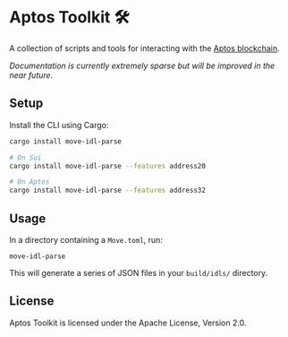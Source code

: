 # Aptos Toolkit 🛠

A collection of scripts and tools for interacting with the [Aptos blockchain](https://aptoslabs.com).

_Documentation is currently extremely sparse but will be improved in the near future._

## Setup

Install the CLI using Cargo:

```bash
cargo install move-idl-parse

# On Sui
cargo install move-idl-parse --features address20

# On Aptos
cargo install move-idl-parse --features address32
```

## Usage

In a directory containing a `Move.toml`, run:

```
move-idl-parse
```

This will generate a series of JSON files in your `build/idls/` directory.

## License

Aptos Toolkit is licensed under the Apache License, Version 2.0.
